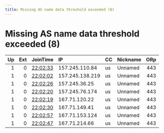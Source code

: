```yaml
---
title: Missing AS name data threshold exceeded (8)
---
```


# Missing AS name data threshold exceeded (8)

|   Up |   Ext | JoinTime                                                                                            | IP              | CC   | Nickname   |   ORp |   Dirp | Version   | Contact   | OS    |   eFamMembers |
|-----:|------:|:----------------------------------------------------------------------------------------------------|:----------------|:-----|:-----------|------:|-------:|:----------|:----------|:------|--------------:|
|    1 |     0 | [22:02:33](https://metrics.torproject.org/rs.html#details/99294E405B27AC1BE09A75A557418D2C981195D3) | 157.245.110.84  | us   | Unnamed    |   443 |   8443 | 0.3.5.8   | None      | Linux |             1 |
|    1 |     0 | [22:02:02](https://metrics.torproject.org/rs.html#details/1D92A83AADB428C5B9368659BC9D3165AAC3C917) | 157.245.138.219 | us   | Unnamed    |   443 |   8443 | 0.3.5.8   | None      | Linux |             1 |
|    1 |     0 | [22:02:26](https://metrics.torproject.org/rs.html#details/892C038C538AE8B3921BB8530C2A3551BC0F2CD7) | 157.245.36.25   | us   | Unnamed    |   443 |   8443 | 0.3.5.8   | None      | Linux |             1 |
|    1 |     0 | [22:02:20](https://metrics.torproject.org/rs.html#details/42A28A2CAE9CABDE823CF3952632B98A7F3E4A3F) | 157.245.76.174  | us   | Unnamed    |   443 |   8443 | 0.3.5.8   | None      | Linux |             1 |
|    1 |     0 | [22:02:19](https://metrics.torproject.org/rs.html#details/D1F0DC1999AA99BA5A1F1347C79EDDCE8E14C77C) | 167.71.120.22   | us   | Unnamed    |   443 |   8443 | 0.3.5.8   | None      | Linux |             1 |
|    1 |     0 | [22:02:30](https://metrics.torproject.org/rs.html#details/736C1EA5DBEB8DB0A67558CC4F0BFEC2756B9907) | 167.71.149.41   | us   | Unnamed    |   443 |   8443 | 0.3.5.8   | None      | Linux |             1 |
|    1 |     0 | [22:02:57](https://metrics.torproject.org/rs.html#details/3C6C9967C701F04284F60F59025D5EA663095EEF) | 167.71.153.124  | us   | Unnamed    |   443 |   8443 | 0.3.5.8   | None      | Linux |             1 |
|    1 |     0 | [22:02:47](https://metrics.torproject.org/rs.html#details/2D75BD2254B0B70E342AE3F135ED7E4213F8E641) | 167.71.214.66   | us   | Unnamed    |   443 |   8443 | 0.3.5.8   | None      | Linux |             1 |

